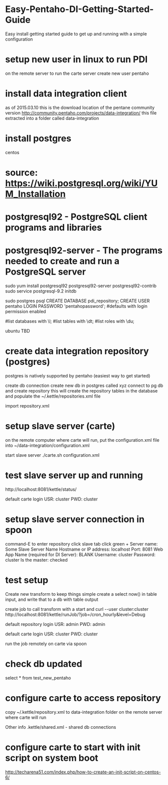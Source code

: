 # Easy-Pentaho-DI-Getting-Started-Guide
Easy install getting started guide to get up and running with a simple configuration






setup new user in linux to run PDI
====================================
  on the remote server to run the carte server
  create new user pentaho


install data integration client
===============================
as of 2015.03.10 this is the download location of the pentane community version
http://community.pentaho.com/projects/data-integration/
this file extracted into a folder called data-integration



install postgres
================
centos
  # source: https://wiki.postgresql.org/wiki/YUM_Installation
  # postgresql92 - PostgreSQL client programs and libraries
  # postgresql92-server - The programs needed to create and run a PostgreSQL server

  sudo yum install postgresql92 postgresql92-server postgresql92-contrib
  sudo service postgresql-9.2 initdb

  sudo postgres
  psql
  CREATE DATABASE pdi_repository;
  CREATE USER pentaho LOGIN PASSWORD 'pentahopassword';		#defaults with login permission enabled
  
  #list databases with \l;
  #list tables with \dt;
  #list roles with \du;

ubuntu
  TBD


create data integration repository (postgres)
===================================
postgres is natively supported by pentaho (easiest way to get started)

create db connection
create new db in postgres called xyz
connect to pg db and create repository
  this will create the repository tables in the database and populate the ~/.kettle/repositories.xml file

import repository.xml



setup slave server (carte)
==========================

on the remote computer where carte will run, put the configuration.xml file into ~/data-integration/configuration.xml

start slave server
./carte.sh configuration.xml



test slave server up and running
================================
http://localhost:8081/kettle/status/

default carte login
USR: cluster
PWD: cluster



setup slave server connection in spoon
=======================================
command-E to enter repository
click slave tab
click green +
Server name: Some Slave Server Name
Hostname or IP address: localhost
Port: 8081
Web App Name (required for DI Server): BLANK
Username: cluster
Password: cluster
Is the master: checked






test setup
===========

Create new transform
  to keep things simple create a select now() in table input, and write that to a db with table output

create job to call transform with a start and 
curl --user cluster:cluster http://localhost:8081/kettle/runJob/?job=/cron_hourly&level=Debug


default repository login
USR: admin
PWD: admin


default carte login
USR: cluster
PWD: cluster


run the job remotely on carte via spoon
# check db updated
select * from test_new_pentaho



configure carte to access repository
=====================================
copy ~/.kettle/repository.xml to data-integration folder on the remote server where carte will run



Other info
.kettle/shared.xml  - shared db connections




configure carte to start with init script on system boot
==========================================================
http://techarena51.com/index.php/how-to-create-an-init-script-on-centos-6/

